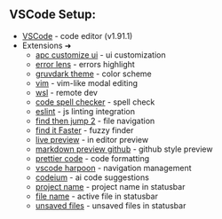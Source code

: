 ## VSCode Setup: 
- [VSCode](https://github.com/microsoft/vscode) - code editor (v1.91.1)
- Extensions ➜
   - [apc customize ui](https://github.com/drcika/apc-extension) - ui customization
   - [error lens](https://github.com/usernamehw/vscode-error-lens) - errors highlight
   - [gruvdark theme](https://github.com/darianmorat/gruvdark-theme) - color scheme
   - [vim](https://github.com/VSCodeVim/Vim) - vim-like modal editing
   - [wsl](https://github.com/Microsoft/vscode-remote-release) - remote dev
   - [code spell checker](https://github.com/streetsidesoftware/vscode-spell-checker) - spell check
   - [eslint](https://github.com/Microsoft/vscode-eslint) - js linting integration
   - [find then jump 2](https://github.com/darianmorat/find-then-jump-2) - file navigation
   - [find it Faster](https://github.com/tomrijndorp/vscode-finditfaster) - fuzzy finder
   - [live preview](https://github.com/microsoft/vscode-livepreview) - in editor preview
   - [markdown preview github](https://github.com/mjbvz/vscode-github-markdown-preview-style) - github style preview
   - [prettier code](https://github.com/prettier/prettier-vscode) - code formatting
   - [vscode harpoon](https://github.com/tobias-z/vscode-harpoon) - navigation management
   - [codeium](https://marketplace.visualstudio.com/items?itemName=Codeium.codeium) - ai code suggestions
   - [project name](https://github.com/maliarov/vscode-project-name-in-statusbar) - project name in statusbar
   - [file name](https://github.com/RoscoP/ActiveFileInStatusBar) - active file in statusbar
   - [unsaved files](https://github.com/wraith13/unsaved-files-vscode) - unsaved files in statusbar
